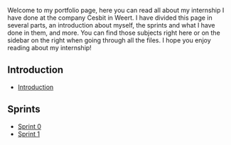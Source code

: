 Welcome to my portfolio page, here you can read all about my internship I have done at the company Cesbit in Weert. I have divided this page in several parts, an introduction about myself, the sprints and what I have done in them, and more. You can find those subjects right here or on the sidebar on the right when going through all the files. 
I hope you enjoy reading about my internship!

## Introduction

* [Introduction](https://git.fhict.nl/I465040/cesbitportfolio/-/wikis/introduction)

## Sprints

* [Sprint 0](https://git.fhict.nl/I465040/cesbitportfolio/-/wikis/sprint-0)
* [Sprint 1](https://git.fhict.nl/I465040/cesbitportfolio/-/wikis/sprint-1)